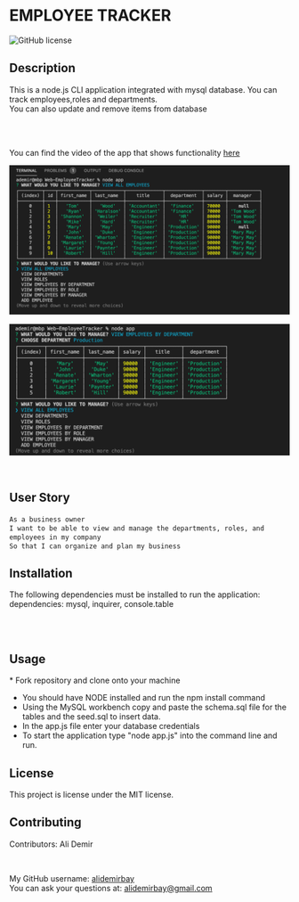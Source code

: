 # EMPLOYEE TRACKER


![GitHub license](https://img.shields.io/badge/license-MIT-brightgreen)

## Description
This is a node.js CLI application integrated with mysql database. You can track employees,roles and departments. <br />
You can also update and remove items from database 
<br /> 

<br /> 
<br /> 

You can find the video of the app that shows functionality [here](./images/team-generator.webm) 

![screenshot1 ](1.png)
<br /> 

![screenshot2](2.png)

<br /> 

## User Story
```
As a business owner
I want to be able to view and manage the departments, roles, and employees in my company
So that I can organize and plan my business
```




## Installation
The following  dependencies must be installed to run the application: 
dependencies: mysql, inquirer, console.table

<br /> 
<br /> 

## Usage
​​* Fork repository and clone onto your machine
* You should have NODE installed and run the npm install command
* Using the MySQL workbench copy and paste the schema.sql file for the tables and the seed.sql to insert data.
* In the app.js file enter your database credentials
* To start the application type "node app.js" into the command line  and run.

## License
This project is license under the MIT license.

## Contributing
​Contributors: Ali Demir



<br /> 

My GitHub username: [alidemirbay](https://github.com/alidemirbay)
<br />
You can ask your questions at: alidemirbay@gmail.com